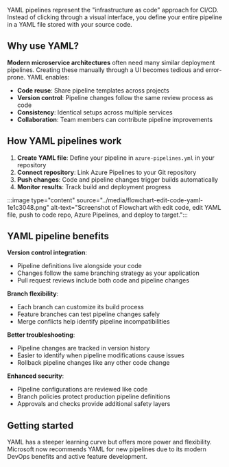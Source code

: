 YAML pipelines represent the "infrastructure as code" approach for CI/CD. Instead of clicking through a visual interface, you define your entire pipeline in a YAML file stored with your source code.

## Why use YAML?

**Modern microservice architectures** often need many similar deployment pipelines. Creating these manually through a UI becomes tedious and error-prone. YAML enables:

- **Code reuse**: Share pipeline templates across projects
- **Version control**: Pipeline changes follow the same review process as code
- **Consistency**: Identical setups across multiple services
- **Collaboration**: Team members can contribute pipeline improvements

## How YAML pipelines work

1. **Create YAML file**: Define your pipeline in `azure-pipelines.yml` in your repository
2. **Connect repository**: Link Azure Pipelines to your Git repository
3. **Push changes**: Code and pipeline changes trigger builds automatically
4. **Monitor results**: Track build and deployment progress

:::image type="content" source="../media/flowchart-edit-code-yaml-1e1c3048.png" alt-text="Screenshot of Flowchart with edit code, edit YAML file, push to code repo, Azure Pipelines, and deploy to target.":::

## YAML pipeline benefits

**Version control integration**:

- Pipeline definitions live alongside your code
- Changes follow the same branching strategy as your application
- Pull request reviews include both code and pipeline changes

**Branch flexibility**:

- Each branch can customize its build process
- Feature branches can test pipeline changes safely
- Merge conflicts help identify pipeline incompatibilities

**Better troubleshooting**:

- Pipeline changes are tracked in version history
- Easier to identify when pipeline modifications cause issues
- Rollback pipeline changes like any other code change

**Enhanced security**:

- Pipeline configurations are reviewed like code
- Branch policies protect production pipeline definitions
- Approvals and checks provide additional safety layers

## Getting started

YAML has a steeper learning curve but offers more power and flexibility. Microsoft now recommends YAML for new pipelines due to its modern DevOps benefits and active feature development.
